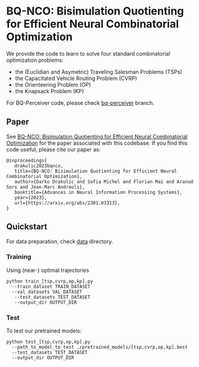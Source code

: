# BQ-NCO: Bisimulation Quotienting for Efficient Neural Combinatorial Optimization
We provide the code to learn to solve four standard combinatorial optimization problems: 
* the (Euclidian and Asymetric) Traveling Salesman Problems (TSPs)
* the Capacitated Vehicle Routing Problem (CVRP)
* the Orienteering Problem (OP)
* the Knapsack Problem (KP)

For BQ-Perceiver code, please check [bq-perceiver](https://github.com/naver/bq-nco/tree/perceiver) branch.

## Paper
See [BQ-NCO: Bisimulation Quotienting for Efficient Neural Combinatorial Optimization](https://arxiv.org/abs/2301.03313) for the paper associated with this codebase. If you find this code useful, please cite our paper as: 

 ``` 
@inproceedings{
    drakulic2023bqnco,
    title={BQ-NCO: Bisimulation Quotienting for Efficient Neural Combinatorial Optimization},
    author={Darko Drakulic and Sofia Michel and Florian Mai and Aranud Sors and Jean-Marc Andreoli},
    booktitle={Advances in Neural Information Processing Systems},
    year={2023},
    url={https://arxiv.org/abs/2301.03313},
}
``` 

## Quickstart

For data preparation, check [data](./data/) directory.

### Training
Using (near-) optimal trajectories
```
python train_[tsp,cvrp,op,kp].py
  --train_dataset TRAIN_DATASET
  --val_datasets VAL_DATASET
   --test_datasets TEST_DATASET
   --output_dir OUTPUT_DIR
```

### Test
To test our pretrained models:

```
python test_[tsp,cvrp,op,kp].py
  --path_to_model_to_test ./pretrained_models/[tsp,cvrp,op,kp].best
  --test_datasets TEST_DATASET
  --output_dir OUTPUT_DIR
```

